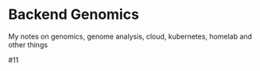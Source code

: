 # Backend Genomics 
My notes on genomics, genome analysis, cloud, kubernetes, homelab and other things

#11
